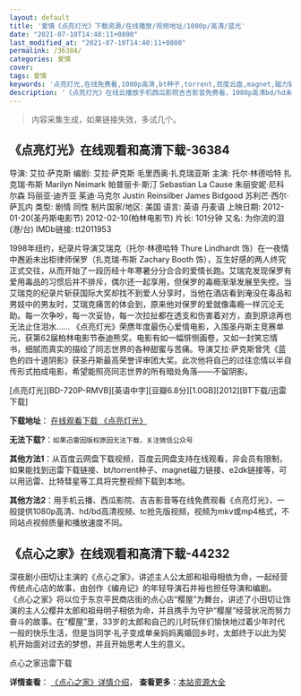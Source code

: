 ```yaml
---
layout: default
title: '爱情《点亮灯光》下载资源/在线播放/视频地址/1080p/高清/蓝光'
date: "2021-07-10T14:40:11+0800"
last_modified_at: "2021-07-10T14:40:11+0800"
permalink: /36384/
categories: 爱情
cover:
tags: 爱情
keywords: '点亮灯光,在线免费看,1080p高清,bt种子,torrent,百度云盘,magnet,磁力链,迅雷下载资源'
description: '《点亮灯光》在线云播放手机西瓜影院吉吉影音免费看，1080p高清bd/hd未删减完整版和tc抢先枪版，mkv/mp4格式，附带bt/torrent种子、magnet/磁力链、百度云盘、网盘资源迅雷下载链接'
---
```


>内容采集生成，如果链接失效，多试几个。


## 《点亮灯光》在线观看和高清下载-36384

导演: 艾拉·萨克斯 编剧: 艾拉·萨克斯 毛里西奥·扎克瑞亚斯 主演: 托尔·林德哈特 扎克瑞·布斯 Marilyn Neimark 帕普丽卡·斯汀 Sebastian La Cause 朱丽安妮·尼科尔森 玛丽亚·迪齐亚 茱迪·马克尔 Justin Reinsilber James Bidgood 苏利芒·西尔·萨瓦内 类型: 剧情 同性 制片国家/地区: 美国 语言: 英语 丹麦语 上映日期: 2012-01-20(圣丹斯电影节) 2012-02-10(柏林电影节) 片长: 101分钟 又名: 为你流的泪(港/台) IMDb链接: tt2011953

1998年纽约，纪录片导演艾瑞克（托尔·林德哈特 Thure Lindhardt 饰）在一夜情中邂逅未出柜律师保罗（扎克瑞·布斯 Zachary Booth 饰），互生好感的两人终究正式交往，从而开始了一段历经十年寒暑分分合合的爱情长跑。艾瑞克发现保罗有爱用毒品的习惯后并不排斥，偶尔还一起享用，但保罗的毒瘾渐渐发展至失控。当艾瑞克的纪录片斩获国际大奖却找不到爱人分享时，当他在酒店看到淹没在毒品和男妓中的男友时，艾瑞克痛苦的体会到，原来他对保罗的爱就像毒瘾一样沉沦无助。每一次争吵，每一次妥协，每一次拉扯都在透支和伤害着对方，直到原谅再也无法止住泪水…… 《点亮灯光》荣赝年度最伤心爱情电影，入围圣丹斯主竞赛单元，获第62届柏林电影节泰迪熊奖。电影有如一幅悱恻画卷，又如一封笑忘情书，细腻而真实的描绘了同志世界的各种甜蜜与苦痛。导演艾拉·萨克斯曾凭《蓝色的四十道阴影》获圣丹斯最高荣誉评审团大奖。此次他将自己的过往恋情以半自传形式拍成电影，希望能照亮同志世界的所有暗处角落——不留阴影。


[点亮灯光][BD-720P-RMVB][英语中字][豆瓣6.8分][1.0GB][2012][BT下载/迅雷下载]

**下载地址**： [在线观看下载 《点亮灯光》](https://www.btdx8.com/torrent/keep_the_lights_on_2012.html) 


**无法下载?**：`如果迅雷因版权原因无法下载，关注微信公众号 `

**其他方法1**：从百度云网盘下载视频，百度云网盘支持在线观看，非会员有限制，如果能找到迅雷下载链接、bt/torrent种子、magnet磁力链接、e2dk链接等，可以用迅雷、比特彗星等工具将完整视频下载到本地。

**其他方法2**：用手机云播、西瓜影院、吉吉影音等在线免费观看《点亮灯光》，一般提供1080p高清、hd/bd高清视频、tc抢先版视频，视频为mkv或mp4格式，不同站点视频质量和播放速度不同。


## 《点心之家》在线观看和高清下载-44232

深夜剧小田切让主演的《点心之家》，讲述主人公太郎和祖母相依为命，一起经营传统点心店的故事，由创作《编舟记》的年轻导演石井裕也担任导演和编剧。<br />《点心之家》将以位于东京平民商店街的点心店“樱屋”为舞台，讲述了小田切让饰演的主人公樱井太郎和祖母明子相依为命，并且携手为守护“樱屋”经营状况而努力奋斗的故事。在“樱屋”里，33岁的太郎和自己的儿时玩伴们愉快地过着少年时代一般的快乐生活，但是当同学·礼子变成单亲妈妈离婚回乡时，太郎终于以此为契机开始面对过去的梦想，并且开始思考人生的意义。<!---剧情end--->


点心之家迅雷下载

**详情查看**： [《点心之家》详情介绍](/movie/44232/)， **查看更多**：[本站资源大全](/movie/t/all/)

